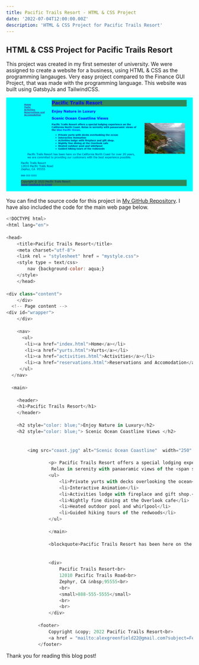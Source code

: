```yaml
---
title: Pacific Trails Resort - HTML & CSS Project
date: '2022-07-04T12:00:00.00Z'
description: 'HTML & CSS Project for Pacific Trails Resort'
---
```


## HTML & CSS Project for Pacific Trails Resort

This project was created in my first semester of university. We were assigned to create a website for a business, using HTML & CSS as the programming langauges. Very easy project compared to the Finance GUI Project, that was made with the programming language. This website was built using GatsbyJs and TailwindCSS. 

![PacificTrailsResort](./ptr.png)

You can find the source code for this project in [My GitHub Repository](https://github.com/AlexG2G/intro-to-information-technology/tree/main/assignment_5). I have also included the code for the main web page below. 





```js
<!DOCTYPE html>
<html lang="en">
    
<head>
    <title>Pacific Trails Resort</title>
    <meta charset="utf-8">
    <link rel = "stylesheet" href = "mystyle.css">
    <style type = text/css>
        nav {background-color: aqua;}
    </style>
    </head>
    
<div class="content">
    </div>
  <!-- Page content -->
<div id="wrapper">
    </div>
    
    <nav>
      <ul>
       <li><a href="index.html">Home</a></li> 
       <li><a href="yurts.html">Yurts</a></li> 
       <li><a href="activities.html">Activities</a></li>
       <li><a href="reservations.html">Reservations and Accomodation</a></li>
     </ul>
  </nav>
        
  <main>
      
    <header>
    <h1>Pacific Trails Resort</h1>
    </header>
      
    <h2 style="color: blue;">Enjoy Nature in Luxury</h2>
    <h2 style="color: blue;"> Scenic Ocean Coastline Views </h2>
    
      
        <img src="coast.jpg" alt="Scenic Ocean Coastline"  width="250" height="190"/> 
      
                <p> Pacific Trails Resort offers a special lodging experience on the California North Coast. 
                 Relax in serenity with panaoramic views of the <span style="color:blue">blue Pacific Ocean</span>.</p>
                <ul>
                    <li>Private yurts with decks overlooking the ocean</li>
                    <li>Interactive Animation</li>
                    <li>Activities lodge with fireplace and gift shop.</li>
                    <li>Nightly fine dining at the Overlook cafe</li>
                    <li>Heated outdoor pool and whirlpool</li>
                    <li>Guided hiking tours of the redwoods</li>
                </ul>
      
                </main>
      
                <blockquote>Pacific Trails Resort has been here on the California North Coast for over 20 years, we are commited to providing our customers with the best experience possible.</blockquote>
                
      
                <div>
                    Pacific Trails Resort<br>
                    12010 Pacific Trails Road<br>
                    Zephyr, CA &nbsp;95555<br>
                    <br> 
                    <small>888-555-5555</small>
                    <br>
                    <br>
                </div>
        
            <footer>
                Copyright &copy; 2022 Pacific Trails Resort<br>
                <a href = "mailto:alexgreenfield22@gmail.com?subject=Feedback&body=Message">Send Feedback to Email</a>
            </footer>
```

Thank you for reading this blog post!
